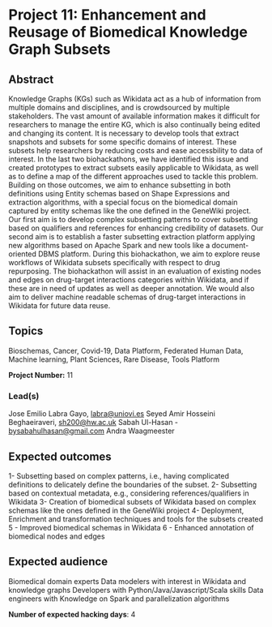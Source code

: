 # Project 11: Enhancement and Reusage of Biomedical Knowledge Graph Subsets

## Abstract

Knowledge Graphs (KGs) such as Wikidata act as a hub of information from multiple domains and disciplines, and is crowdsourced by multiple stakeholders. The vast amount of available information makes it difficult for researchers to manage the entire KG, which is also continually being edited and changing its content. It is necessary to develop tools that extract snapshots and subsets for some specific domains of interest. These subsets help researchers by reducing costs and ease accessbility to data of interest. In the last two biohackathons, we have identified this issue and created prototypes to extract subsets easily applicable to Wikidata, as well as to define a map of the different approaches used to tackle this problem. Building on those outcomes, we aim to enhance subsetting in both definitions using Entity schemas based on Shape Expressions and extraction algorithms, with a special focus on the biomedical domain captured by entity schemas like the one defined in the GeneWiki project. Our first aim is to develop complex subsetting patterns to cover subsetting based on qualifiers and references for enhancing credibility of datasets. Our second aim is to establish a faster subsetting extraction platform applying new algorithms based on Apache Spark and new tools like a document-oriented DBMS platform. During this biohackathon, we aim to explore reuse workflows of Wikidata subsets specifically with respect to drug repurposing. The biohackathon will assist in an evaluation of existing nodes and edges on drug-target interactions categories within Wikidata, and if these are in need of updates as well as deeper annotation. We would also aim to deliver machine readable schemas of drug-target interactions in Wikidata for future data reuse.

## Topics

Bioschemas, Cancer, Covid-19, Data Platform, Federated Human Data, Machine learning, Plant Sciences, Rare Disease, Tools Platform

**Project Number:** 11

### Lead(s)

Jose Emilio Labra Gayo, labra@uniovi.es
Seyed Amir Hosseini Beghaeiraveri, sh200@hw.ac.uk
Sabah Ul-Hasan - bysabahulhasan@gmail.com
Andra Waagmeester

## Expected outcomes

1- Subsetting based on complex patterns, i.e., having complicated definitions to delicately define the boundaries of the subset.
2- Subsetting based on contextual metadata, e.g., considering references/qualifiers in Wikidata
3- Creation of biomedical subsets of Wikidata based on complex schemas like the ones defined in the GeneWiki project 
4- Deployment, Enrichment and transformation techniques and tools for the subsets created
5 - Improved biomedical schemas in Wikidata 
6 - Enhanced annotation of biomedical nodes and edges

## Expected audience

Biomedical domain experts
Data modelers with interest in Wikidata and knowledge graphs
Developers with Python/Java/Javascript/Scala skills
Data engineers with Knowledge on Spark and parallelization algorithms

**Number of expected hacking days**: 4

